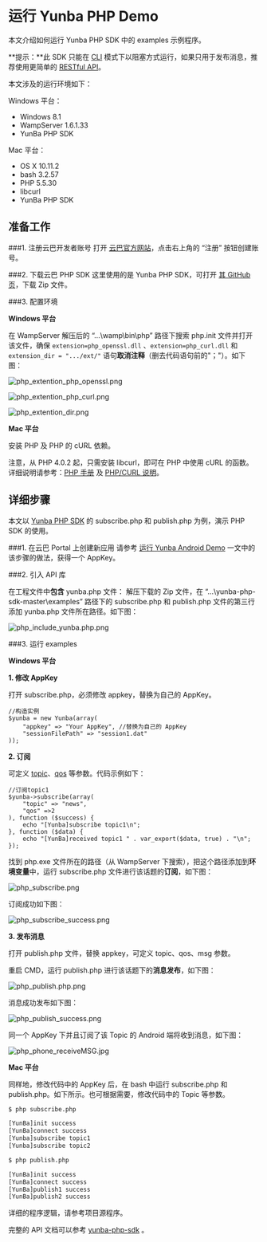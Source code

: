 # 运行 Yunba PHP Demo

本文介绍如何运行 Yunba PHP SDK 中的 examples 示例程序。

**提示：**此 SDK 只能在 [CLI](http://php.net/manual/zh/features.commandline.php) 模式下以阻塞方式运行，如果只用于发布消息，推荐使用更简单的 [RESTful API](http://yunba.io/docs2/restful_Quick_Start/)。

本文涉及的运行环境如下：

Windows 平台：
* Windows 8.1
* WampServer 1.6.1.33
* YunBa PHP SDK

Mac 平台：
* OS X 10.11.2
* bash 3.2.57
* PHP 5.5.30
* libcurl
* YunBa PHP SDK

## 准备工作

###1. 注册云巴开发者账号
打开 [云巴官方网站](http://yunba.io "云巴官方网站")，点击右上角的 “注册” 按钮创建账号。  

###2. 下载云巴 PHP SDK
这里使用的是 Yunba PHP SDK，可打开 [其 GitHub 页](https://github.com/yunba/yunba-php-sdk)，下载 Zip 文件。

###3. 配置环境

**Windows 平台**

在 WampServer 解压后的 “...\wamp\bin\php” 路径下搜索 php.init 文件并打开该文件，确保 ```extension=php_openssl.dll``` 、```extension=php_curl.dll``` 和 ```extension_dir = ".../ext/"``` 语句**取消注释**（删去代码语句前的"；"）。如下图：


![php_extention_php_openssl.png](https://raw.githubusercontent.com/yunba/docs/master/image/for_quickstart/php_extention_php_openssl.png)


![php_extention_php_curl.png](https://raw.githubusercontent.com/yunba/docs/master/image/for_quickstart/php_extention_php_curl.png)


![php_extention_dir.png](https://raw.githubusercontent.com/yunba/docs/master/image/for_quickstart/php_extention_dir.png)

**Mac 平台**

安装 PHP 及 PHP 的 cURL 依赖。

注意，从 PHP 4.0.2 起，只需安装 libcurl，即可在 PHP 中使用 cURL 的函数。详细说明请参考：[PHP 手册](http://php.net/manual/en/curl.requirements.php) 及 [PHP/CURL 说明](http://curl.haxx.se/libcurl/php/)。


## 详细步骤
本文以 [Yunba PHP SDK](https://github.com/yunba/yunba-php-sdk) 的 subscribe.php 和 publish.php 为例，演示 PHP SDK 的使用。

###1. 在云巴 Portal 上创建新应用
请参考 [运行 Yunba Android Demo](http://yunba.io/docs2/android_demo) 一文中的该步骤的做法，获得一个 AppKey。

###2. 引入 API 库

在工程文件中**包含** yunba.php 文件：
解压下载的 Zip 文件，在 “...\yunba-php-sdk-master\examples” 路径下的 subscribe.php 和 publish.php 文件的第三行添加 yunba.php 文件所在路径。如下图：

![php_include_yunba.php.png](https://raw.githubusercontent.com/yunba/docs/master/image/for_quickstart/php_include_yunba.php.png)

###3. 运行 examples

**Windows 平台**

**1. 修改 AppKey**

打开 subscribe.php，必须修改 appkey，替换为自己的 AppKey。

```
//构造实例
$yunba = new Yunba(array(
	"appkey" => "Your AppKey", //替换为自己的 AppKey
	"sessionFilePath" => "session1.dat"
));
```
**2. 订阅**

可定义 [topic](http://yunba.io/docs2/topic_and_alias#%E9%A2%91%E9%81%93topic)、[qos](http://yunba.io/docs2/qos) 等参数。代码示例如下：

```
//订阅topic1
$yunba->subscribe(array(
	"topic" => "news",
	"qos" =>2
), function ($success) {
	echo "[Yunba]subscribe topic1\n";
}, function ($data) {
	echo "[YunBa]received topic1 " . var_export($data, true) . "\n";
});
```

找到 php.exe 文件所在的路径（从 WampServer 下搜索），把这个路径添加到**环境变量**中，运行 subscribe.php 文件进行该话题的**订阅**，如下图：

![php_subscribe.png](https://raw.githubusercontent.com/yunba/docs/master/image/for_quickstart/php_subscribe_masked.png)

订阅成功如下图：

![php_subscribe_success.png](https://raw.githubusercontent.com/yunba/docs/master/image/for_quickstart/php_subscribe_success.png)


**3. 发布消息**

打开 publish.php 文件，替换 appkey，可定义 topic、qos、msg 参数。

重启 CMD，运行 publish.php 进行该话题下的**消息发布**，如下图：

![php_publish.php.png](https://raw.githubusercontent.com/yunba/docs/master/image/for_quickstart/php_publish_masked.png)

消息成功发布如下图：

![php_publish_success.png](https://raw.githubusercontent.com/yunba/docs/master/image/for_quickstart/php_publish_success.png)


同一个 AppKey 下并且订阅了该 Topic 的 Android 端将收到消息，如下图：

![php_phone_receiveMSG.jpg](https://raw.githubusercontent.com/yunba/docs/master/image/for_quickstart/php_phone_receiveMSG.jpg)


**Mac 平台**

同样地，修改代码中的 AppKey 后，在 bash 中运行 subscribe.php 和 publish.php。如下所示。也可根据需要，修改代码中的 Topic 等参数。

```bash
$ php subscribe.php 
```

```bash
[YunBa]init success
[YunBa]connect success
[Yunba]subscribe topic1
[Yunba]subscribe topic2
```

```bash
$ php publish.php
```

```bash
[YunBa]init success
[YunBa]connect success
[YunBa]publish1 success
[YunBa]publish2 success
```

详细的程序逻辑，请参考项目源程序。

完整的 API 文档可以参考 [yunba-php-sdk](https://github.com/yunba/yunba-php-sdk) 。
